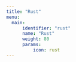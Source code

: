 ```yaml
---
title: "Rust"
menu:
  main:
      identifier: "rust"
      name: "Rust"
      weight: 80
      params:
          icon: rust
---
```

